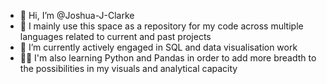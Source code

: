 - 👋 Hi, I’m @Joshua-J-Clarke
- 👀 I mainly use this space as a repository for my code across multiple languages related to current and past projects
- 🌱 I’m currently actively engaged in SQL and data visualisation work
- 🧑‍💻 I'm also learning Python and Pandas in order to add more breadth to the possibilities in my visuals and analytical capacity

<!---
Joshua-J-Clarke/Joshua-J-Clarke is a ✨ special ✨ repository because its `README.md` (this file) appears on your GitHub profile.
You can click the Preview link to take a look at your changes.
--->
